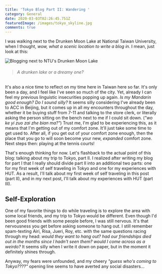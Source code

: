 ```yaml
---
title: 'Tokyo Blog Part II: Wandering '
category: General
date: 2020-03-03T02:26:45.751Z
featuredImage: /images/tokyo_skyline.jpg
comments: true
---
```

I was walking next to the Drunken Moon Lake at National Taiwan University, when I thought, *wow, what a scenic location to write a blog in.* I mean, just look at this:

![Blogging next to NTU's Drunken Moon Lake](/images/drunken_moon_lake_blogging.jpg)

> ###### *A drunken lake or a dreamy one?* 

It's also a nice time to reflect on my time here in Taiwan here so far. It's only been a day, and I feel like I've seen so much of the city. Yet, already I can feel my previous linguistic insecurities popping up again. *Is my Mandarin good enough? Do I sound silly?* It seems silly considering I've already been to ACC in Beijing, but it comes up in all my encounters throughout the day, whether it be buying stuff from 7-11 and talking to the store clerk, or literally asking the person sitting on the bench next to me if I could sit down. (*"wo ke yi zuo zai zhe bian ma?"*) Trust me, I'm glad to be experiencing this, as it means that I'm getting out of my comfort zone. It'll just take some time to get used to. After all, if you get out of your comfort zone enough, then the place that you go to will soon become your new, *expanded* comfort zone. Next steps then: playing at the tennis courts!

That's enough thinking for now. Let's flashback to the actual point of this blog: talking about my trip to Tokyo, part II. I realized after writing my blog for part I that I really should divide part II into an additional two parts: one for my first week of self traveling in Tokyo and one for my experiences with HUT. As a result, I'll talk about my first week of self traveling in this post (part II), and in my next post, I'll talk about my experiences with HUT (part III).

## Self-Exploration

One of my favorite things to do while traveling is to explore the area with some local friends, and my trip to Tokyo would be different. Even though I'd been good friends with some people before, I was still nervous. It's that nervousness you get before asking someone to hang out. I still remember spam-texting Airi, Risa, Jueri, Roy, etc. with the same questions racing through my head: *would they want to hang out? had our friendships died out in the months since I hadn't seen them? would I come across as a weirdo?* It seems silly when I write it down on paper, but in the moment it definitely shines through.

Anyway, my fears were unfounded, and my cheery *"guess who's coming to Tokyo????"* opening line seems to have averted any social disasters...
